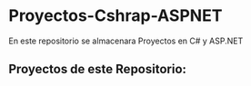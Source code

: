 # Proyectos-Cshrap-ASPNET
En este repositorio se almacenara Proyectos en C# y ASP.NET
## Proyectos de este Repositorio: